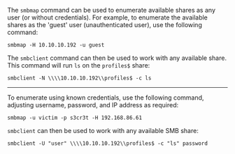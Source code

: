 The `smbmap` command can be used to enumerate available shares as any user (or without credentials). For example, to enumerate the available shares as the 'guest' user (unauthenticated user), use the following command:

```
smbmap -H 10.10.10.192 -u guest
```

The `smbclient` command can then be used to work with any available share. This command will run `ls` on the `profiles$` share:

```
smbclient -N \\\\10.10.10.192\\profiles$ -c ls
```

___

To enumerate using known credentials, use the following command, adjusting username, password, and IP address as required:

```
smbmap -u victim -p s3cr3t -H 192.168.86.61
```

`smbclient` can then be used to work with any available SMB share:

```
smbclient -U "user" \\\\10.10.10.192\\profiles$ -c "ls" password
```